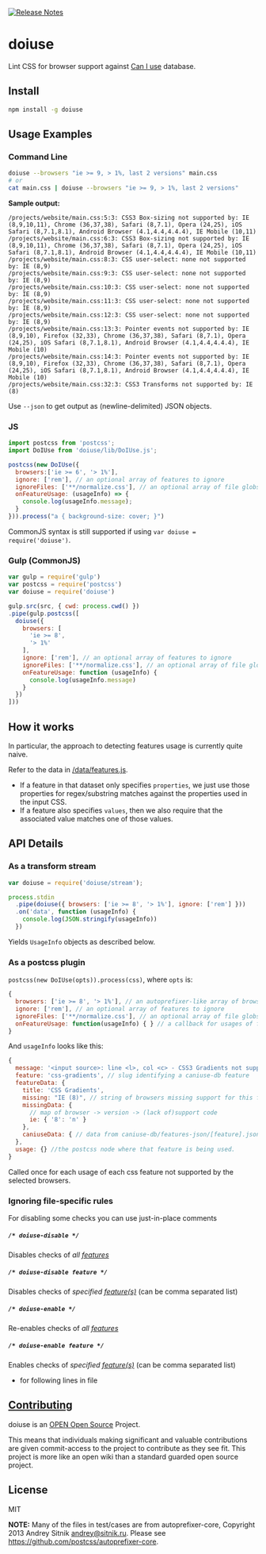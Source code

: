 [![Release Notes](https://release-notes.com/badges/v2.svg)](https://release-notes.com/@open-source-community/anandthakker-doiuse)

# doiuse

Lint CSS for browser support against [Can I use](http://caniuse.com) database.

## Install

```sh
npm install -g doiuse
```

## Usage Examples

### Command Line

```bash
doiuse --browsers "ie >= 9, > 1%, last 2 versions" main.css
# or
cat main.css | doiuse --browsers "ie >= 9, > 1%, last 2 versions"
```

**Sample output:**
```
/projects/website/main.css:5:3: CSS3 Box-sizing not supported by: IE (8,9,10,11), Chrome (36,37,38), Safari (8,7.1), Opera (24,25), iOS Safari (8,7.1,8.1), Android Browser (4.1,4.4,4.4.4), IE Mobile (10,11)
/projects/website/main.css:6:3: CSS3 Box-sizing not supported by: IE (8,9,10,11), Chrome (36,37,38), Safari (8,7.1), Opera (24,25), iOS Safari (8,7.1,8.1), Android Browser (4.1,4.4,4.4.4), IE Mobile (10,11)
/projects/website/main.css:8:3: CSS user-select: none not supported by: IE (8,9)
/projects/website/main.css:9:3: CSS user-select: none not supported by: IE (8,9)
/projects/website/main.css:10:3: CSS user-select: none not supported by: IE (8,9)
/projects/website/main.css:11:3: CSS user-select: none not supported by: IE (8,9)
/projects/website/main.css:12:3: CSS user-select: none not supported by: IE (8,9)
/projects/website/main.css:13:3: Pointer events not supported by: IE (8,9,10), Firefox (32,33), Chrome (36,37,38), Safari (8,7.1), Opera (24,25), iOS Safari (8,7.1,8.1), Android Browser (4.1,4.4,4.4.4), IE Mobile (10)
/projects/website/main.css:14:3: Pointer events not supported by: IE (8,9,10), Firefox (32,33), Chrome (36,37,38), Safari (8,7.1), Opera (24,25), iOS Safari (8,7.1,8.1), Android Browser (4.1,4.4,4.4.4), IE Mobile (10)
/projects/website/main.css:32:3: CSS3 Transforms not supported by: IE (8)
```

Use `--json` to get output as (newline-delimited) JSON objects.

### JS

```javascript
import postcss from 'postcss';
import DoIUse from 'doiuse/lib/DoIUse.js';

postcss(new DoIUse({
  browsers:['ie >= 6', '> 1%'],
  ignore: ['rem'], // an optional array of features to ignore
  ignoreFiles: ['**/normalize.css'], // an optional array of file globs to match against original source file path, to ignore
  onFeatureUsage: (usageInfo) => {
    console.log(usageInfo.message);
  }
})).process("a { background-size: cover; }")
```

CommonJS syntax is still supported if using `var doiuse = require('doiuse')`.

### Gulp (CommonJS)

```javascript
var gulp = require('gulp')
var postcss = require('postcss')
var doiuse = require('doiuse')

gulp.src(src, { cwd: process.cwd() })
.pipe(gulp.postcss([
  doiuse({
    browsers: [
      'ie >= 8',
      '> 1%'
    ],
    ignore: ['rem'], // an optional array of features to ignore
    ignoreFiles: ['**/normalize.css'], // an optional array of file globs to match against original source file path, to ignore
    onFeatureUsage: function (usageInfo) {
      console.log(usageInfo.message)
    }
  })
]))
```

## How it works

In particular, the approach to detecting features usage is currently quite naive.

<a name="features-list"></a>Refer to the data in [/data/features.js](data/features.js).

- If a feature in that dataset only specifies `properties`, we just use those
  properties for regex/substring matches against the properties used in the input CSS.
- If a feature also specifies `values`, then we also require that the associated
  value matches one of those values.

## API Details

### As a transform stream

```javascript
var doiuse = require('doiuse/stream');

process.stdin
  .pipe(doiuse({ browsers: ['ie >= 8', '> 1%'], ignore: ['rem'] }))
  .on('data', function (usageInfo) {
    console.log(JSON.stringify(usageInfo))
  })
```

Yields `UsageInfo` objects as described below.

### As a postcss plugin

`postcss(new DoIUse(opts)).process(css)`, where `opts` is:
```javascript
{
  browsers: ['ie >= 8', '> 1%'], // an autoprefixer-like array of browsers.
  ignore: ['rem'], // an optional array of features to ignore
  ignoreFiles: ['**/normalize.css'], // an optional array of file globs to match against original source file path, to ignore
  onFeatureUsage: function(usageInfo) { } // a callback for usages of features not supported by the selected browsers
}
```

And `usageInfo` looks like this:

```javascript
{
  message: '<input source>: line <l>, col <c> - CSS3 Gradients not supported by: IE (8)',
  feature: 'css-gradients', // slug identifying a caniuse-db feature
  featureData: {
    title: 'CSS Gradients',
    missing: "IE (8)", // string of browsers missing support for this feature.
    missingData: {
      // map of browser -> version -> (lack of)support code
      ie: { '8': 'n' }
    },
    caniuseData: { // data from caniuse-db/features-json/[feature].json }
  },
  usage: {} //the postcss node where that feature is being used.
}
```

Called once for each usage of each css feature not supported by the selected browsers.

### Ignoring file-specific rules

For disabling some checks you can use just-in-place comments

##### `/* doiuse-disable */`

Disables checks of _all [features](#features-list)_

##### `/* doiuse-disable feature */`

Disables checks of _specified [feature(s)](#features-list)_ (can be comma separated list)

##### `/* doiuse-enable */`

Re-enables checks of _all [features](#features-list)_

##### `/* doiuse-enable feature */`

Enables checks of _specified [feature(s)](#features-list)_  (can be comma separated list)
 - for following lines in file

## [Contributing](CONTRIBUTING.md)

doiuse is an [OPEN Open Source](http://openopensource.org/) Project.

This means that individuals making significant and valuable contributions are given commit-access to the project to contribute as they see fit. This project is more like an open wiki than a standard guarded open source project.

## License

MIT

**NOTE:** Many of the files in test/cases are from autoprefixer-core, Copyright 2013 Andrey Sitnik <andrey@sitnik.ru>.  Please see https://github.com/postcss/autoprefixer-core.
